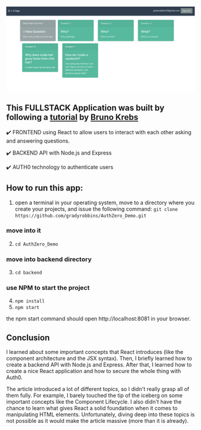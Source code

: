 
![screenshot](./images/screenshot.png)


## This FULLSTACK Application was built by following a [tutorial](https://auth0.com/blog/react-tutorial-building-and-securing-your-first-app/)  by  [Bruno Krebs](https://auth0.com/blog/authors/bruno-krebs/)

:heavy_check_mark: FRONTEND using React to allow users to interact with each other asking and answering questions. 

:heavy_check_mark: BACKEND API with Node.js and Express

:heavy_check_mark: AUTH0 technology to authenticate users 


## How to run this app:
1. open a terminal in your operating system, move to a directory where you create your projects, and issue the following command:
``` git clone https://github.com/gradyrobbins/AuthZero_Demo.git ```

### move into it
2. ```cd AuthZero_Demo```

### move into backend directory 
3. ```cd backend```

### use NPM to start the project
4. ```npm install```
5. ```npm start```

the npm start command should open http://localhost:8081 in your browser.  

## Conclusion 
I learned about some important concepts that React introduces (like the component architecture and the JSX syntax). Then, I briefly learned how to create a backend API with Node.js and Express. After that, I learned how to create a nice React application and how to secure the whole thing with Auth0.

The article introduced a lot of different topics, so I didn't really grasp all of them fully. For example, I barely touched the tip of the iceberg on some important concepts like the Component Lifecycle. I also didn't have the chance to learn what gives React a solid foundation when it comes to manipulating HTML elements. Unfortunately, diving deep into these topics is not possible as it would make the article massive (more than it is already).
